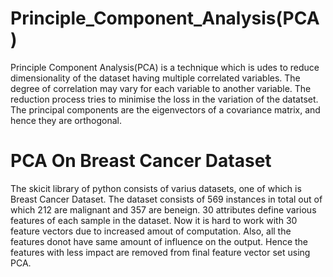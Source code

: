 # Principle_Component_Analysis(PCA)

Principle Component Analysis(PCA) is a technique which is udes to reduce dimensionality of the dataset having multiple correlated variables. The degree of correlation may vary for each variable to another variable. The reduction process tries to minimise the loss in the variation of the datatset. The principal components are the eigenvectors of a covariance matrix, and hence they are orthogonal.


# PCA On Breast Cancer Dataset

The skicit  library of python consists of varius datasets, one of which is Breast Cancer Dataset. The dataset consists of 569 instances in total out of which 212 are malignant and 357 are beneign. 30 attributes define various features of each sample in the dataset. Now it is hard to work with 30 feature vectors due to increased amout of computation. Also, all the features donot have same amount of influence on the output. Hence the features with less impact are removed from final feature vector set using PCA. 
